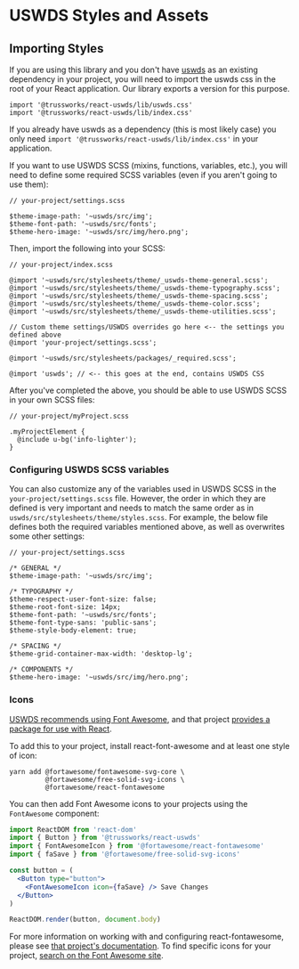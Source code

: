 # USWDS Styles and Assets

## Importing Styles

If you are using this library and you don't have [uswds](https://www.npmjs.com/package/uswds) as an existing dependency in your project, you will need to import the uswds css in the root of your React application. Our library exports a version for this purpose.

```
import '@trussworks/react-uswds/lib/uswds.css'
import '@trussworks/react-uswds/lib/index.css'
```

If you already have uswds as a dependency (this is most likely case) you only need `import '@trussworks/react-uswds/lib/index.css'` in your application.

If you want to use USWDS SCSS (mixins, functions, variables, etc.), you will need to define some required SCSS variables (even if you aren't going to use them):

```
// your-project/settings.scss

$theme-image-path: '~uswds/src/img';
$theme-font-path: '~uswds/src/fonts';
$theme-hero-image: '~uswds/src/img/hero.png';
```

Then, import the following into your SCSS:

```
// your-project/index.scss

@import '~uswds/src/stylesheets/theme/_uswds-theme-general.scss';
@import '~uswds/src/stylesheets/theme/_uswds-theme-typography.scss';
@import '~uswds/src/stylesheets/theme/_uswds-theme-spacing.scss';
@import '~uswds/src/stylesheets/theme/_uswds-theme-color.scss';
@import '~uswds/src/stylesheets/theme/_uswds-theme-utilities.scss';

// Custom theme settings/USWDS overrides go here <-- the settings you defined above
@import 'your-project/settings.scss';

@import '~uswds/src/stylesheets/packages/_required.scss';

@import 'uswds'; // <-- this goes at the end, contains USWDS CSS
```

After you've completed the above, you should be able to use USWDS SCSS in your own SCSS files:

```
// your-project/myProject.scss

.myProjectElement {
  @include u-bg('info-lighter');
}
```

### Configuring USWDS SCSS variables

You can also customize any of the variables used in USWDS SCSS in the `your-project/settings.scss` file. However, the order in which they are defined is very important and needs to match the same order as in `uswds/src/stylesheets/theme/styles.scss`. For example, the below file defines both the required variables mentioned above, as well as overwrites some other settings:

```
// your-project/settings.scss

/* GENERAL */
$theme-image-path: '~uswds/src/img';

/* TYPOGRAPHY */
$theme-respect-user-font-size: false;
$theme-root-font-size: 14px;
$theme-font-path: '~uswds/src/fonts';
$theme-font-type-sans: 'public-sans';
$theme-style-body-element: true;

/* SPACING */
$theme-grid-container-max-width: 'desktop-lg';

/* COMPONENTS */
$theme-hero-image: '~uswds/src/img/hero.png';
```

### Icons

[USWDS recommends using Font Awesome](https://designsystem.digital.gov/components/icons/), and that project [provides a package for use with React](https://github.com/FortAwesome/react-fontawesome).

To add this to your project, install react-font-awesome and at least one style of icon:

```
yarn add @fortawesome/fontawesome-svg-core \
         @fortawesome/free-solid-svg-icons \
         @fortawesome/react-fontawesome
```

You can then add Font Awesome icons to your projects using the `FontAwesome` component:

```jsx
import ReactDOM from 'react-dom'
import { Button } from '@trussworks/react-uswds'
import { FontAwesomeIcon } from '@fortawesome/react-fontawesome'
import { faSave } from '@fortawesome/free-solid-svg-icons'

const button = (
  <Button type="button">
    <FontAwesomeIcon icon={faSave} /> Save Changes
  </Button>
)

ReactDOM.render(button, document.body)
```

For more information on working with and configuring react-fontawesome, please see [that project's documentation](https://github.com/FortAwesome/react-fontawesome#installation). To find specific icons for your project, [search on the Font Awesome site](https://fontawesome.com/icons).

